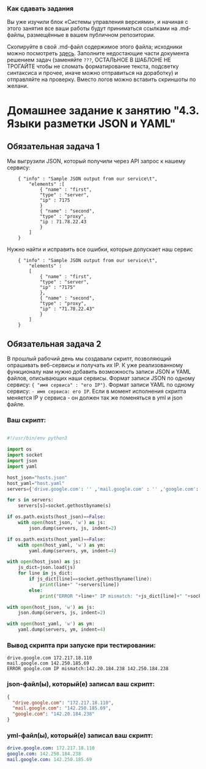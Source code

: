 ### Как сдавать задания

Вы уже изучили блок «Системы управления версиями», и начиная с этого занятия все ваши работы будут приниматься ссылками на .md-файлы, размещённые в вашем публичном репозитории.

Скопируйте в свой .md-файл содержимое этого файла; исходники можно посмотреть [здесь](https://raw.githubusercontent.com/netology-code/sysadm-homeworks/devsys10/04-script-03-yaml/README.md). Заполните недостающие части документа решением задач (заменяйте `???`, ОСТАЛЬНОЕ В ШАБЛОНЕ НЕ ТРОГАЙТЕ чтобы не сломать форматирование текста, подсветку синтаксиса и прочее, иначе можно отправиться на доработку) и отправляйте на проверку. Вместо логов можно вставить скриншоты по желани.

# Домашнее задание к занятию "4.3. Языки разметки JSON и YAML"


## Обязательная задача 1
Мы выгрузили JSON, который получили через API запрос к нашему сервису:
```
    { "info" : "Sample JSON output from our service\t",
        "elements" :[
            { "name" : "first",
            "type" : "server",
            "ip" : 7175 
            }
            { "name" : "second",
            "type" : "proxy",
            "ip : 71.78.22.43
            }
        ]
    }
```
  Нужно найти и исправить все ошибки, которые допускает наш сервис

```
    { "info" : "Sample JSON output from our service\t",
        "elements" :
        [
            { "name" : "first",
            "type" : "server",
            "ip" : "7175"
            },
            { "name" : "second",
            "type" : "proxy",
            "ip" : "71.78.22.43"
            }
        ]
    }
```

## Обязательная задача 2
В прошлый рабочий день мы создавали скрипт, позволяющий опрашивать веб-сервисы и получать их IP. К уже реализованному функционалу нам нужно добавить возможность записи JSON и YAML файлов, описывающих наши сервисы. Формат записи JSON по одному сервису: `{ "имя сервиса" : "его IP"}`. Формат записи YAML по одному сервису: `- имя сервиса: его IP`. Если в момент исполнения скрипта меняется IP у сервиса - он должен так же поменяться в yml и json файле.

### Ваш скрипт:
```python

#!/usr/bin/env python3

import os
import socket
import json
import yaml

host_json="hosts.json"
host_yaml="host.yaml"
servers={'drive.google.com': '' ,'mail.google.com' : '' ,'google.com': ''}

for s in servers:
    servers[s]=socket.gethostbyname(s)

if os.path.exists(host_json)==False:
    with open(host_json, 'w') as js:
        json.dump(servers, js, indent=2)

if os.path.exists(host_yaml)==False:
    with open(host_yaml, 'w') as ym:
        yaml.dump(servers, ym, indent=4)

with open(host_json) as js:
    js_dict=json.load(js)
    for line in js_dict:
        if js_dict[line]==socket.gethostbyname(line):
            print(line+" "+servers[line])
        else:
            print("ERROR "+line+" IP mismatch: "+js_dict[line]+" "+socket.gethostbyname(line))

with open(host_json, 'w') as js:
    json.dump(servers, js, indent=2)

with open(host_yaml, 'w') as ym:
    yaml.dump(servers, ym, indent=4)


```

### Вывод скрипта при запуске при тестировании:
```
drive.google.com 172.217.18.110
mail.google.com 142.250.185.69
ERROR google.com IP mismatch:142.20.184.238 142.250.184.238
```

### json-файл(ы), который(е) записал ваш скрипт:
```json
{
  "drive.google.com": "172.217.18.110",
  "mail.google.com": "142.250.185.69",
  "google.com": "142.20.184.238"
}


```

### yml-файл(ы), который(е) записал ваш скрипт:
```yaml
drive.google.com: 172.217.18.110
google.com: 142.250.184.238
mail.google.com: 142.250.185.69

```
